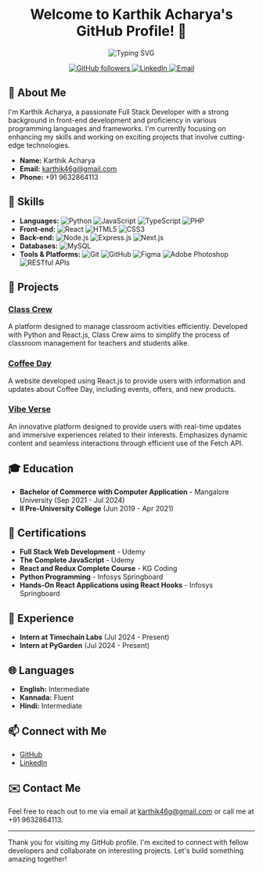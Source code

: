 <h1 align="center">Welcome to Karthik Acharya's GitHub Profile! 👋</h1>

<p align="center">
  <img src="https://readme-typing-svg.herokuapp.com?font=Fira+Code&size=30&pause=1000&color=58A6FF&center=true&vCenter=true&width=1000&lines=Full+Stack+Developer;Enthusiastic+Coder;Always+Learning+New+Things" alt="Typing SVG" />
</p>

<p align="center">
  <a href="https://github.com/yourusername">
    <img src="https://img.shields.io/github/followers/yourusername?label=Follow&style=social" alt="GitHub followers" />
  </a>
  <a href="https://linkedin.com/in/yourusername">
    <img src="https://img.shields.io/badge/LinkedIn-blue?style=flat&logo=linkedin" alt="LinkedIn" />
  </a>
  <a href="mailto:karthik46g@gmail.com">
    <img src="https://img.shields.io/badge/Email-D14836?style=flat&logo=gmail&logoColor=white" alt="Email" />
  </a>
</p>

## 🌟 About Me

I'm Karthik Acharya, a passionate Full Stack Developer with a strong background in front-end development and proficiency in various programming languages and frameworks. I'm currently focusing on enhancing my skills and working on exciting projects that involve cutting-edge technologies.

- **Name:** Karthik Acharya
- **Email:** [karthik46g@gmail.com](mailto:karthik46g@gmail.com)
- **Phone:** +91 9632864113

## 🚀 Skills

- **Languages:** ![Python](https://img.shields.io/badge/Python-3776AB?style=flat&logo=python&logoColor=white) ![JavaScript](https://img.shields.io/badge/JavaScript-F7DF1E?style=flat&logo=javascript&logoColor=black) ![TypeScript](https://img.shields.io/badge/TypeScript-3178C6?style=flat&logo=typescript&logoColor=white) ![PHP](https://img.shields.io/badge/PHP-777BB4?style=flat&logo=php&logoColor=white)
- **Front-end:** ![React](https://img.shields.io/badge/React-20232A?style=flat&logo=react&logoColor=61DAFB) ![HTML5](https://img.shields.io/badge/HTML5-E34F26?style=flat&logo=html5&logoColor=white) ![CSS3](https://img.shields.io/badge/CSS3-1572B6?style=flat&logo=css3&logoColor=white)
- **Back-end:** ![Node.js](https://img.shields.io/badge/Node.js-339933?style=flat&logo=nodedotjs&logoColor=white) ![Express.js](https://img.shields.io/badge/Express.js-000000?style=flat&logo=express&logoColor=white) ![Next.js](https://img.shields.io/badge/Next.js-000000?style=flat&logo=nextdotjs&logoColor=white)
- **Databases:** ![MySQL](https://img.shields.io/badge/MySQL-4479A1?style=flat&logo=mysql&logoColor=white)
- **Tools & Platforms:** ![Git](https://img.shields.io/badge/Git-F05032?style=flat&logo=git&logoColor=white) ![GitHub](https://img.shields.io/badge/GitHub-181717?style=flat&logo=github&logoColor=white) ![Figma](https://img.shields.io/badge/Figma-F24E1E?style=flat&logo=figma&logoColor=white) ![Adobe Photoshop](https://img.shields.io/badge/Adobe%20Photoshop-31A8FF?style=flat&logo=adobephotoshop&logoColor=white) ![RESTful APIs](https://img.shields.io/badge/RESTful%20APIs-FF6C37?style=flat&logo=api&logoColor=white)

## 🌟 Projects

### [Class Crew](https://github.com/yourusername/ClassCrew)
A platform designed to manage classroom activities efficiently. Developed with Python and React.js, Class Crew aims to simplify the process of classroom management for teachers and students alike.

### [Coffee Day](https://github.com/yourusername/CoffeeDay)
A website developed using React.js to provide users with information and updates about Coffee Day, including events, offers, and new products.

### [Vibe Verse](https://github.com/yourusername/VibeVerse)
An innovative platform designed to provide users with real-time updates and immersive experiences related to their interests. Emphasizes dynamic content and seamless interactions through efficient use of the Fetch API.

## 🎓 Education

- **Bachelor of Commerce with Computer Application** - Mangalore University (Sep 2021 - Jul 2024)
- **II Pre-University College** (Jun 2019 - Apr 2021)

## 📜 Certifications

- **Full Stack Web Development** - Udemy
- **The Complete JavaScript** - Udemy
- **React and Redux Complete Course** - KG Coding
- **Python Programming** - Infosys Springboard
- **Hands-On React Applications using React Hooks** - Infosys Springboard

## 💼 Experience

- **Intern at Timechain Labs** (Jul 2024 - Present)
- **Intern at PyGarden** (Jul 2024 - Present)

## 🌐 Languages

- **English:** Intermediate
- **Kannada:** Fluent
- **Hindi:** Intermediate

## 📫 Connect with Me

- [GitHub](https://github.com/yourusername)
- [LinkedIn](https://www.linkedin.com/in/yourusername)

## ✉️ Contact Me

Feel free to reach out to me via email at [karthik46g@gmail.com](mailto:karthik46g@gmail.com) or call me at +91 9632864113.

---

Thank you for visiting my GitHub profile. I'm excited to connect with fellow developers and collaborate on interesting projects. Let's build something amazing together!


